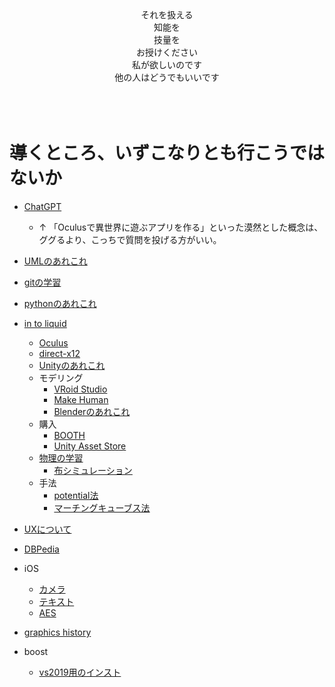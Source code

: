 <div align="center">
<br>
<br>
<br>
それを扱える<br>
知能を<br>
技量を<br>
お授けください<br>
私が欲しいのです<br>
他の人はどうでもいいです<br>
<br>
<br>
<br>
</div>

# 導くところ、いずこなりとも行こうではないか
* [ChatGPT](https://openai.com/blog/chatgpt)
    * ↑ 「Oculusで異世界に遊ぶアプリを作る」といった漠然とした概念は、ググるより、こっちで質問を投げる方がいい。
* [UMLのあれこれ](https://github.com/Takahiro-Kunii/UML-tips)
* [gitの学習](https://github.com/Takahiro-Kunii/study-git)
* [pythonのあれこれ](https://github.com/Takahiro-Kunii/python-tips)
* [in to liquid](https://github.com/Takahiro-Kunii/in-to-liquid)
  * [Oculus](https://github.com/Takahiro-Kunii/go-oculus-go)
  * [direct-x12](https://github.com/Takahiro-Kunii/direct-x12)
  * [Unityのあれこれ](https://github.com/Takahiro-Kunii/unity-tips)
  * モデリング
    * [VRoid Studio](https://vroid.com/studio)
    * [Make Human]([https://vroid.com/studio](http://www.makehumancommunity.org))
    * [Blenderのあれこれ](https://github.com/Takahiro-Kunii/blender-tips)
  * 購入
    * [BOOTH](https://booth.pm/ja)
    * [Unity Asset Store](https://assetstore.unity.com)
  * [物理の学習](https://github.com/Takahiro-Kunii/study-physics)
    * [布シミュレーション](https://github.com/Takahiro-Kunii/cloth)
  * 手法
    * [potential法](https://github.com/Takahiro-Kunii/potential)
    * [マーチングキューブス法](https://github.com/Takahiro-Kunii/marching-cubes)
* [UXについて](https://github.com/Takahiro-Kunii/ux-tips)
* [DBPedia](https://github.com/Takahiro-Kunii/DBPedia)
* iOS
  * [カメラ](https://github.com/Takahiro-Kunii/LiveVision)
  * [テキスト](https://github.com/Takahiro-Kunii/TextToPath)
  * [AES](https://github.com/Takahiro-Kunii/AES)


* [graphics history](https://ohiostate.pressbooks.pub/graphicshistory/)

* boost
  * [vs2019用のインスト](https://www.pc-gear.com/post/boost-vs2019/)
